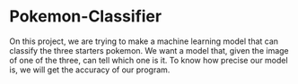 # Pokemon-Classifier
On this project, we are trying to make a machine learning model that can classify the three starters pokemon. We want a model that, given the image of one of the three, can tell which one is it. To know how precise our model is, we will get the accuracy of our program.
